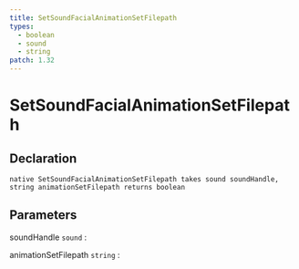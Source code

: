 ```yaml
---
title: SetSoundFacialAnimationSetFilepath
types:
  - boolean
  - sound
  - string
patch: 1.32
---
```


# SetSoundFacialAnimationSetFilepath

## Declaration

```jass
native SetSoundFacialAnimationSetFilepath takes sound soundHandle, string animationSetFilepath returns boolean
```

## Parameters
soundHandle `sound`
: 

animationSetFilepath `string`
: 
